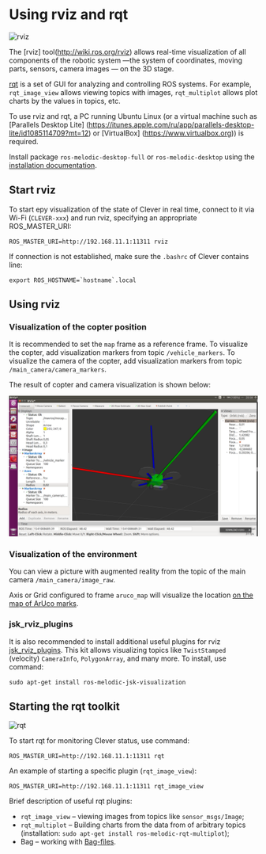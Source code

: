 Using rviz and rqt
===

![rviz](../assets/rviz.png)

The [rviz] tool(http://wiki.ros.org/rviz) allows real-time visualization of all components of the robotic system —the system of coordinates, moving parts, sensors, camera images — on the 3D stage.

[rqt](http://wiki.ros.org/rqt) is a set of GUI for analyzing and controlling ROS systems. For example, `rqt_image_view` allows viewing topics with images, `rqt_multiplot` allows plot charts by the values in topics, etc.

To use rviz and rqt, a PC running Ubuntu Linux (or a virtual machine such as [Parallels Desktop Lite] (https://itunes.apple.com/ru/app/parallels-desktop-lite/id1085114709?mt=12) or [VirtualBox] (https://www.virtualbox.org)) is required.

Install package `ros-melodic-desktop-full` or `ros-melodic-desktop` using the [installation documentation](http://wiki.ros.org/melodic/Installation/Ubuntu).

Start rviz
---

To start еру visualization of the state of Clever in real time, connect to it via Wi-Fi (`CLEVER-xxx`) and run rviz, specifying an appropriate ROS_MASTER_URI:

```(bash)
ROS_MASTER_URI=http://192.168.11.1:11311 rviz
```

If connection is not established, make sure the `.bashrc` of Clever contains line:

```(bash)
export ROS_HOSTNAME=`hostname`.local
```

Using rviz
---

### Visualization of the copter position

It is recommended to set the `map` frame as a reference frame. To visualize the copter, add visualization markers from topic `/vehicle_markers`. To visualize the camera of the copter, add visualization markers from topic `/main_camera/camera_markers`.

The result of copter and camera visualization is shown below:

![rviz](../assets/copter_visualization.png)

### Visualization of the environment

You can view a picture with augmented reality from the topic of the main camera `/main_camera/image_raw`.

Axis or Grid configured to frame `aruco_map` will visualize the location [on the map of ArUco marks](aruco.md).

### jsk_rviz_plugins

It is also recommended to install additional useful plugins for rviz [jsk_rviz_plugins](https://jsk-docs.readthedocs.io/en/latest/jsk_visualization/doc/jsk_rviz_plugins/index.html). This kit allows visualizing topics like `TwistStamped` (velocity) `CameraInfo`, `PolygonArray`, and many more. To install, use command:

```(bash)
sudo apt-get install ros-melodic-jsk-visualization
```

Starting the rqt toolkit
---

![rqt](../assets/rqt.png)

To start rqt for monitoring Clever status, use command:

```(bash)
ROS_MASTER_URI=http://192.168.11.1:11311 rqt
```

An example of starting a specific plugin (`rqt_image_view`):

```(bash)
ROS_MASTER_URI=http://192.168.11.1:11311 rqt_image_view
```

Brief description of useful rqt plugins:

* `rqt_image_view` – viewing images from topics like `sensor_msgs/Image`;
* `rqt_multiplot` – Building charts from the data from of arbitrary topics (installation: `sudo apt-get install ros-melodic-rqt-multiplot`);
* Bag – working with [Bag-files](http://wiki.ros.org/rosbag).
